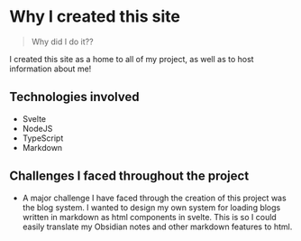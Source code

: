 # Why I created this site
> Why did I do it??

I created this site as a home to all of my project, as well as to host information about me!

## Technologies involved
- Svelte
- NodeJS
- TypeScript
- Markdown

## Challenges I faced throughout the project
- A major challenge I have faced through the creation of this project was the blog system. I wanted to design my own system for loading blogs written in markdown as html components in svelte. This is so I could easily translate my Obsidian notes and other markdown features to html.